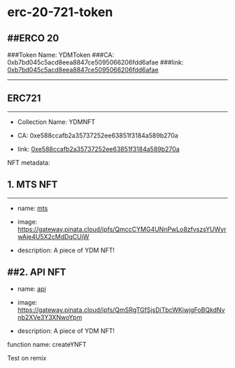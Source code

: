 # erc-20-721-token

##ERCO 20
---
###Token Name: YDMToken
###CA: 0xb7bd045c5acd8eea8847ce5095066206fdd6afae
###link: [0xb7bd045c5acd8eea8847ce5095066206fdd6afae](https://rinkeby.etherscan.io/address/0xb7bd045c5acd8eea8847ce5095066206fdd6afae)

---
## ERC721
---
- Collection Name: YDMNFT

- CA: 0xe588ccafb2a35737252ee63851f3184a589b270a

- link: [0xe588ccafb2a35737252ee63851f3184a589b270a](https://rinkeby.etherscan.io/address/0xe588ccafb2a35737252ee63851f3184a589b270a)


NFT metadata:
## 1. MTS NFT
---
- name: [mts](https://testnets.opensea.io/assets/0xe588ccafb2a35737252ee63851f3184a589b270a/6/)

- image: https://gateway.pinata.cloud/ipfs/QmccCYMG4UNnPwLo8zfvszsYUWyrwAje4U5X2cMdDqCUjW

- description: A piece of YDM NFT!

##2. API NFT
---
- name: [api](https://testnets.opensea.io/assets/0xe588ccafb2a35737252ee63851f3184a589b270a/1/)

- image: https://gateway.pinata.cloud/ipfs/QmSRgTGfSjsDiTbcWKjwjgFoBQkdNvnb2XVe3Y3XNwoYpm

- description: A piece of YDM NFT!

function name: createYNFT

Test on remix